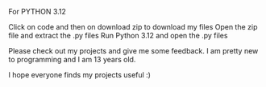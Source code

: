 For PYTHON 3.12

Click on code and then on download zip to download my files
Open the zip file and extract the .py files
Run Python 3.12 and open the .py files


Please check out my projects and give me some feedback.
I am pretty new to programming and I am 13 years old.


I hope everyone finds my projects useful :) 
